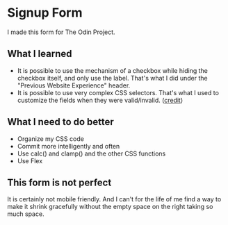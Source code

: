 # Signup Form
I made this form for The Odin Project.

## What I learned
- It is possible to use the mechanism of a checkbox while hiding the checkbox itself, and only use the label. That's what I did under the "Previous Website Experience" header.
- It is possible to use very complex CSS selectors. That's what I used to customize the fields when they were valid/invalid. ([credit](https://css-tricks.com/form-validation-ux-html-css/#aa-sub-trick-testing-if-an-input-has-a-value-or-not))


## What I need to do better
- Organize my CSS code
- Commit more intelligently and often
- Use calc() and clamp() and the other CSS functions
- Use Flex

## This form is not perfect
It is certainly not mobile friendly. And I can't for the life of me find a way to make it shrink gracefully without the empty space on the right taking so much space.
